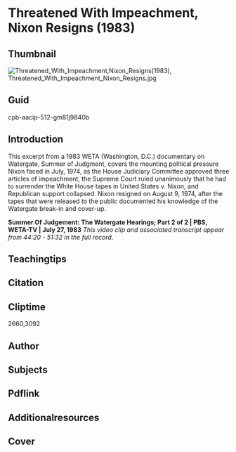# Threatened With Impeachment, Nixon Resigns (1983)

## Thumbnail

![Threatened_With_Impeachment,_Nixon_Resigns_(1983), Threatened_With_Impeachment_Nixon_Resigns.jpg](https://s3.amazonaws.com/americanarchive.org/primary_source_sets/Threatened_With_Impeachment_Nixon_Resigns.jpg "Threatened_With_Impeachment,_Nixon_Resigns_(1983)")

## Guid
cpb-aacip-512-gm81j9840b

## Introduction

This excerpt from a 1983 WETA (Washington, D.C.) documentary on Watergate, Summer of Judgment, covers the mounting political pressure Nixon faced in July, 1974, as the House Judiciary Committee approved three articles of impeachment, the Supreme Court ruled unanimously that he had to surrender the White House tapes in United States v. Nixon, and Republican support collapsed. Nixon resigned on August 9, 1974, after the tapes that were released to the public documented his knowledge of the Watergate break-in and cover-up. 

<b> Summer Of Judgement: The Watergate Hearings; Part 2 of 2 </b>
<b>| PBS, WETA-TV | July 27, 1983</b>
<i>This video clip and associated transcript appear from 44:20 - 51:32 in the full record.</i>

## Teachingtips

## Citation

## Cliptime

2660,3092

## Author
## Subjects
## Pdflink
## Additionalresources
## Cover
